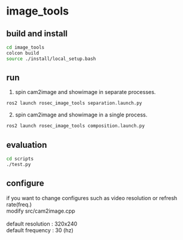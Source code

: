 # image_tools

## build and install
```bash
cd image_tools
colcon build
source ./install/local_setup.bash
```

## run
1. spin cam2image and showimage in separate processes.
```bash
ros2 launch rosec_image_tools separation.launch.py
```
2. spin cam2image and showimage in a single process.
```bash
ros2 launch rosec_image_tools composition.launch.py
```

## evaluation
```bash
cd scripts
./test.py
```

## configure
if you want to change configures such as video resolution or refresh rate(freq.) <br> 
modify src/cam2image.cpp <br> <br>
default resolution : 320x240 <br>
default frequency : 30 (hz)
